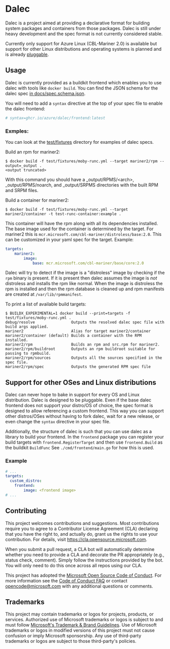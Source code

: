 # Dalec

Dalec is a project aimed at providing a declarative format for building system packages and containers from those packages.
Dalec is still under heavy development and the spec format is not currently considered stable.

Currently only support for Azure Linux (CBL-Mariner 2.0) is available but support
for other Linux distributions and operating systems is planned and is already [pluggable]().

## Usage

Dalec is currently provided as a buildkit frontend which enables you to use dalec with tools like `docker build`.
You can find the JSON schema for the dalec spec [in docs/spec.schema.json](./docs/spec.schema.json).

You will need to add a `syntax` directive at the top of your spec file to enable the dalec frontend:

```yaml
# syntax=ghcr.io/azure/dalec/frontend:latest
```

### Exmples:

You can look at the [test/fixtures](./test/fixtures) directory for examples of dalec specs.

Build an rpm for mariner2:

```console
$ docker build -f test/fixtures/moby-runc.yml --target mariner2/rpm --output=_output .
<output truncated>
```

With this command you should have a _output/RPMS/\<arch>, _output/RPMS/noarch, and _output/SRPMS directories with the built RPM and SRPM files.

Build a container for mariner2:

```console
$ docker build -f test/fixtures/moby-runc.yml --target mariner2/container -t test-runc-container:example .
```

This container will have the rpm along with all its dependencies installed.
The base image used for the container is determined by the target.
For mariner2 this is `mcr.microsoft.com/cbl-mariner/distroless/base:2.0`.
This can be customized in your yaml spec for the target.
Example:

```yaml
targets:
    mariner2:
        image:
            base: mcr.microsoft.com/cbl-mariner/base/core:2.0
```

Dalec will try to detect if the image is a "distroless" image by checking if the `rpm` binary is present.
If it is present then dalec assumes the image is *not* distroless and installs the rpm like normal.
When the image is distroless the rpm is installed and then the rpm database is cleaned up and
rpm manifests are created at `/var/lib/rpmmanifest`.

To print a list of available build targets:

```console
$ BUILDX_EXPERIMENTAL=1 docker build --print=targets -f test/fixtures/moby-runc.yml .
debug/resolve                Outputs the resolved dalec spec file with build args applied.
mariner2                     Alias for target mariner2/container
mariner2/container (default) Builds a container with the RPM installed.
mariner2/rpm                 Builds an rpm and src.rpm for mariner2.
mariner2/rpm/buildroot       Outputs an rpm buildroot suitable for passing to rpmbuild.
mariner2/rpm/sources         Outputs all the sources specified in the spec file.
mariner2/rpm/spec            Outputs the generated RPM spec file
```


## Support for other OSes and Linux distributions

Dalec can never hope to bake in support for every OS and Linux distribution.
Dalec is designed to be pluggable.
Even if the base dalec frontend does not support your distro/OS of choice, the spec format is designed to allow referencing a custom frontend.
This way you can support other distros/OSes without having to fork dalec, wait for a new release, or even change the `syntax` directive in your spec file.

Additionally, the structure of dalec is such that you can use dalec as a library to build your frontend.
In the `frontend` package you can register your build targets with `frontend.RegisterTarget` and then use `frontend.Build` as the buildkit `BuildFunc`
See `./cmd/frontend/main.go` for how this is used.

### Example

```yaml
# ...
targets:
  custom_distro:
    frontend:
        image: <frontend image>
# ...
```


## Contributing

This project welcomes contributions and suggestions.  Most contributions require you to agree to a
Contributor License Agreement (CLA) declaring that you have the right to, and actually do, grant us
the rights to use your contribution. For details, visit https://cla.opensource.microsoft.com.

When you submit a pull request, a CLA bot will automatically determine whether you need to provide
a CLA and decorate the PR appropriately (e.g., status check, comment). Simply follow the instructions
provided by the bot. You will only need to do this once across all repos using our CLA.

This project has adopted the [Microsoft Open Source Code of Conduct](https://opensource.microsoft.com/codeofconduct/).
For more information see the [Code of Conduct FAQ](https://opensource.microsoft.com/codeofconduct/faq/) or
contact [opencode@microsoft.com](mailto:opencode@microsoft.com) with any additional questions or comments.

## Trademarks

This project may contain trademarks or logos for projects, products, or services. Authorized use of Microsoft 
trademarks or logos is subject to and must follow 
[Microsoft's Trademark & Brand Guidelines](https://www.microsoft.com/en-us/legal/intellectualproperty/trademarks/usage/general).
Use of Microsoft trademarks or logos in modified versions of this project must not cause confusion or imply Microsoft sponsorship.
Any use of third-party trademarks or logos are subject to those third-party's policies.
